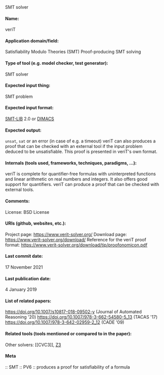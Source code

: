 SMT solver

#### Name:
veriT

#### Application domain/field:
Satisfiability Modulo Theories (SMT)
Proof-producing
SMT solving

#### Type of tool (e.g. model checker, test generator):
SMT solver

#### Expected input thing:
SMT problem

#### Expected input format:
[SMT-LIB](../../../Formats/SMT-LIB.md) 2.0 or [DIMACS](../../../Formats/DIMACS.md)

#### Expected output:
`unsat`, `sat` or an error (in case of e.g. a timeout)
veriT can also produces a proof that can be checked with an external tool if the input problem deduced to be unsatisfiable. This proof is presented in veriT's own format.

#### Internals (tools used, frameworks, techniques, paradigms, ...):
veriT is complete for quantifier-free formulas with uninterpreted functions and linear arithmetic on real numbers and integers. It also offers good support for quantifiers.
veriT can produce a proof that can be checked with external tools.

#### Comments:
License: BSD License

#### URIs (github, websites, etc.):
Project page: https://www.verit-solver.org/
Download page: https://www.verit-solver.org/download/
Reference for the veriT proof format: https://www.verit-solver.org/download/tip/proofonomicon.pdf

#### Last commit date:
17 November 2021

#### Last publication date:
4 January 2019

#### List of related papers:
https://doi.org/10.1007/s10817-018-09502-y (Journal of Automated Reasoning '20)
https://doi.org/10.1007/978-3-662-54580-5_13 (TACAS '17)
https://doi.org/10.1007/978-3-642-02959-2_12 (CADE '09)

#### Related tools (tools mentioned or compared to in the paper):
Other solvers: [[CVC3]], [Z3](Z3.md)

#### Meta
:: SMT
:: PV6 :: produces a proof for satisfiability of a formula